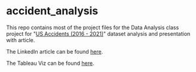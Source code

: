 # accident_analysis

This repo contains most of the project files for the Data Analysis class project for "[US Accidents (2016 - 2021)](https://www.kaggle.com/datasets/sobhanmoosavi/us-accidents)" dataset analysis and presentation with article.

The LinkedIn article can be found [here]().

The Tableau Viz can be found [here](https://public.tableau.com/app/profile/maria3482/viz/ProjectThree_16680448908720/MapUSA).

